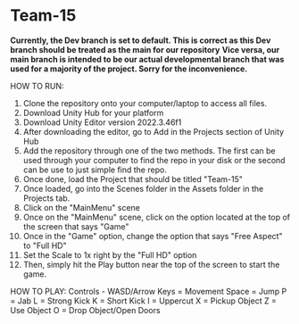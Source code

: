 # Team-15
**Currently, the Dev branch is set to default. This is correct as this Dev branch should be treated as the main for our repository**
**Vice versa, our main branch is intended to be our actual developmental branch that was used for a majority of the project. Sorry for the inconvenience.**

HOW TO RUN:
1. Clone the repository onto your computer/laptop to access all files.
2. Download Unity Hub for your platform
3. Download Unity Editor version 2022.3.46f1
4. After downloading the editor, go to Add in the Projects section of Unity Hub
5. Add the repository through one of the two methods. The first can be used through your computer to find the repo in your disk or the second can be use to just simple find the repo.
6. Once done, load the Project that should be titled "Team-15"
7. Once loaded, go into the Scenes folder in the Assets folder in the Projects tab.
8. Click on the "MainMenu" scene
9. Once on the "MainMenu" scene, click on the option located at the top of the screen that says "Game"
10. Once in the "Game" option, change the option that says "Free Aspect" to "Full HD"
11. Set the Scale to 1x right by the "Full HD" option
12. Then, simply hit the Play button near the top of the screen to start the game. 

HOW TO PLAY:
Controls -
WASD/Arrow Keys = Movement
Space = Jump
P = Jab
L = Strong Kick
K = Short Kick
I = Uppercut
X = Pickup Object
Z = Use Object
O = Drop Object/Open Doors

